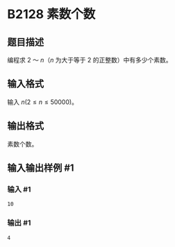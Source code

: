 # B2128 素数个数

## 题目描述

编程求 $2$ ～ $n（n$ 为大于等于 $2$ 的正整数）中有多少个素数。

## 输入格式

输入 $n(2 \le n \le 50000)$。

## 输出格式

素数个数。

## 输入输出样例 #1

### 输入 #1

```
10
```

### 输出 #1

```
4
```